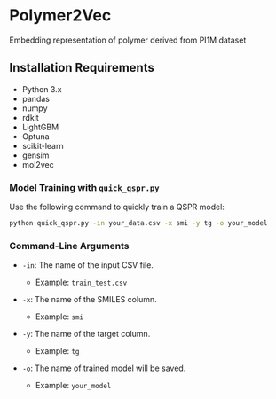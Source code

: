 # Polymer2Vec
Embedding representation of polymer derived from PI1M dataset

## Installation Requirements

- Python 3.x
- pandas
- numpy
- rdkit
- LightGBM
- Optuna
- scikit-learn
- gensim
- mol2vec

### Model Training with `quick_qspr.py`

Use the following command to quickly train a QSPR model:

```bash
python quick_qspr.py -in your_data.csv -x smi -y tg -o your_model

```

### Command-Line Arguments

- `-in`: The name of the input CSV file.
    - Example: `train_test.csv`
  
- `-x`: The name of the SMILES column.
    - Example: `smi`

- `-y`: The name of the target column.
    - Example: `tg`

- `-o`: The name of trained model will be saved.
    - Example: `your_model`
